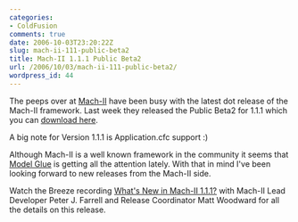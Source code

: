 ```yaml
---
categories:
- ColdFusion
comments: true
date: 2006-10-03T23:20:22Z
slug: mach-ii-111-public-beta2
title: Mach-II 1.1.1 Public Beta2
url: /2006/10/03/mach-ii-111-public-beta2/
wordpress_id: 44
---
```


The peeps over at [Mach-II](http://www.mach-ii.com/) have been busy with the latest dot release of the Mach-II framework. Last week they released the Public Beta2 for 1.1.1 which you can [download here](http://www.mach-ii.com/downloads/MachII_1_1_1_Beta2.zip).




A big note for Version 1.1.1 is Application.cfc support :)




Although Mach-II is a well known framework in the community it seems that [Model Glue](http://model-glue.com/) is getting all the attention lately. With that in mind I've been looking forward to new releases from the Mach-II side.





Watch the Breeze recording [What's New in Mach-II 1.1.1?](http://experts.breezecentral.com/p99942123/) with Mach-II Lead Developer Peter J. Farrell and Release Coordinator Matt Woodward for all the details on this release.



